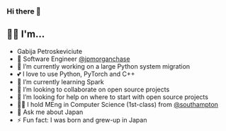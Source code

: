 ### Hi there 👋

## 💁‍♀️ I'm...
- Gabija Petroskeviciute
- :unicorn: Software Engineer [@jpmorganchase](https://github.com/jpmorganchase)
- 🔭 I’m currently working on a large Python system migration
- 💕 I love to use Python, PyTorch and C++
- 🌱 I’m currently learning Spark
- 👯 I’m looking to collaborate on open source projects
- 🤔 I’m looking for help on where to start with open source projects
- :woman_student: I hold MEng in Computer Science (1st-class) from [@southampton](https://github.com/orgs/southampton/)
- 💬 Ask me about Japan
- ⚡ Fun fact: I was born and grew-up in Japan

